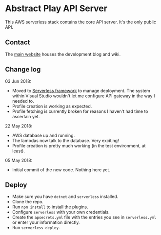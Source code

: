 # Abstract Play API Server

This AWS serverless stack contains the core API server. It's the only public API.  

## Contact

The [main website](https://www.abstractplay.com) houses the development blog and wiki.

## Change log

03 Jun 2018:

  * Moved to [Serverless framework](https://serverless.com) to manage deployment. The system within Visual Studio wouldn't let me configure API gateway in the way I needed to.
  * Profile creation is working as expected.
  * Profile fetching is currently broken for reasons I haven't had time to ascertain yet.

22 May 2018:

* AWS database up and running.
* The lambdas now talk to the database. Very exciting!
* Profile creation is pretty much working (in the test environment, at least).

05 May 2018:

* Initial commit of the new code. Nothing here yet.

## Deploy 

* Make sure you have `dotnet` and `serverless` installed.
* Clone the repo.
* Run `npm install` to install the plugins.
* Configure `serverless` with your own credentials.
* Create the `apsecrets.yml` file with the entries you see in `serverless.yml` or enter your information directly.
* Run `serverless deploy`.

